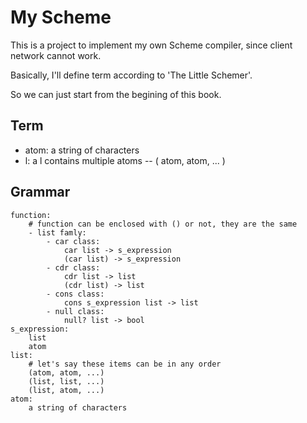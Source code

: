 # My Scheme

This is a project to implement my own Scheme compiler, since client network cannot work.

Basically, I'll define term according to 'The Little Schemer'.

So we can just start from the begining of this book.

## Term
- atom: a string of characters
- l: a l contains multiple atoms -- ( atom, atom, ... )

## Grammar
```
function:
    # function can be enclosed with () or not, they are the same
    - list famly:
        - car class:
            car list -> s_expression
            (car list) -> s_expression
        - cdr class:
            cdr list -> list
            (cdr list) -> list
        - cons class:
            cons s_expression list -> list
        - null class:
            null? list -> bool
s_expression:
    list
    atom
list:
    # let's say these items can be in any order
    (atom, atom, ...)
    (list, list, ...)
    (list, atom, ...)
atom:
    a string of characters
```
